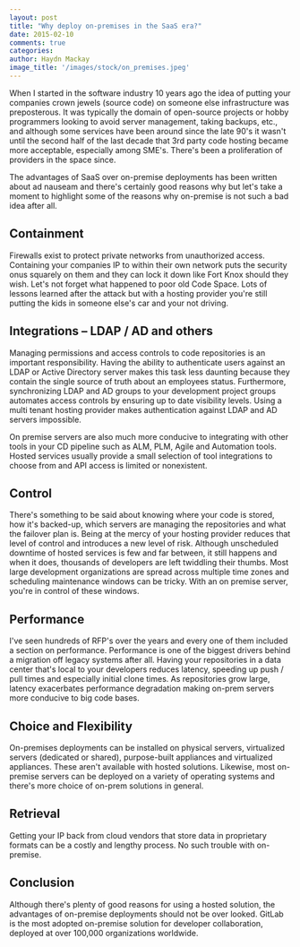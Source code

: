 ```yaml
---
layout: post
title: "Why deploy on-premises in the SaaS era?"
date: 2015-02-10
comments: true
categories:
author: Haydn Mackay
image_title: '/images/stock/on_premises.jpeg'
---
```


When I started in the software industry 10 years ago the idea of
putting your companies crown jewels (source code) on someone else
infrastructure was preposterous. It was typically the domain of
open-source projects or hobby programmers looking to avoid server
management, taking backups, etc., and although some services have been
around since the late 90's it wasn't until the second half of the last
decade that 3rd party code hosting became more acceptable, especially
among SME's. There's been a proliferation of providers in the space since.

The advantages of SaaS over on-premise deployments has been written
about ad nauseam and there's certainly good reasons why but let's take
a moment to highlight some of the reasons why on-premise is not such a
bad idea after all.

<!-- more -->

## Containment
Firewalls exist to protect private networks from unauthorized access.
Containing your companies IP to within their own network puts the
security onus squarely on them and they can lock it down like Fort Knox
should they wish. Let's not forget what happened to poor old Code
Space. Lots of lessons learned after the attack but with a hosting
provider you're still putting the kids in someone else's car and your
not driving.

## Integrations – LDAP / AD and others
Managing permissions and access controls to code repositories is an
important responsibility. Having the ability to authenticate users
against an LDAP or Active Directory server makes this task less
daunting because they contain the single source of truth about an
employees status. Furthermore, synchronizing LDAP and AD groups to your
development project groups automates access controls by ensuring up to
date visibility levels. Using a multi tenant hosting provider makes
authentication against LDAP and AD servers impossible.

On premise servers are also much more conducive to integrating with
other tools in your CD pipeline such as ALM, PLM, Agile and Automation
tools. Hosted services usually provide a small selection of  tool
integrations to choose from and API access is limited or nonexistent.

## Control
There's something to be said about knowing where your code is stored,
how it's backed-up, which servers are managing the repositories and
what the failover plan is. Being at the mercy of your hosting provider
reduces that level of control and introduces a new level of risk.
Although unscheduled downtime of hosted services is few and far
between, it still happens and when it does, thousands of developers are
left twiddling their thumbs. Most large development organizations are
spread across multiple time zones and scheduling maintenance windows
can be tricky. With an on premise server, you're in control of these
windows.

## Performance
I've seen hundreds of RFP's over the years and every one of them
included a section on performance. Performance is one of the biggest
drivers behind a migration off legacy systems after all. Having your
repositories in a data center that's local to your developers reduces
latency, speeding up push / pull times and especially initial clone
times.  As repositories grow large, latency exacerbates performance
degradation making on-prem servers more conducive to big code bases.

## Choice and Flexibility
On-premises deployments can be installed on physical servers,
virtualized servers (dedicated or shared), purpose-built appliances and
virtualized appliances. These aren't available with hosted solutions.
Likewise, most on-premise servers can be deployed on a variety of
operating systems and there's more choice of on-prem solutions in
general.

## Retrieval
Getting your IP back from cloud vendors that store data in proprietary formats can be a costly and lengthy process. No such trouble with on-premise.

## Conclusion
Although there's plenty of good reasons for using a hosted solution,
the advantages of on-premise deployments should not be over looked.
GitLab is the most adopted on-premise solution for developer
collaboration, deployed at over 100,000 organizations worldwide.
